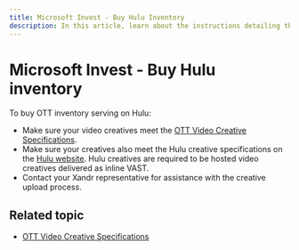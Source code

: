 ```yaml
---
title: Microsoft Invest - Buy Hulu Inventory
description: In this article, learn about the instructions detailing the process of buying Hulu inventory within the Microsoft Invest platform.
---
```


# Microsoft Invest - Buy Hulu inventory

To buy OTT inventory serving on Hulu:

- Make sure your video creatives meet the [OTT Video Creative Specifications](ott-video-creative-specifications.md).
- Make sure your creatives also meet the Hulu creative specifications on the [Hulu website](https://hulu.disneyadvertising.com/ad-products/video-commercial/). Hulu creatives are required to be hosted video creatives delivered as inline VAST.
- Contact your Xandr representative for assistance with the creative upload process.

## Related topic

- [OTT Video Creative Specifications](ott-video-creative-specifications.md)
